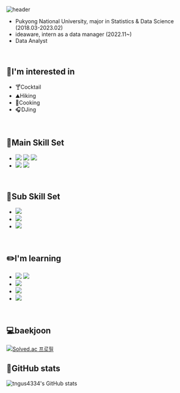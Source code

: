 ![header](https://capsule-render.vercel.app/api?type=Waving&color=F8B195&height=250&section=header&text=%20♥Welcome♥&fontSize=70&fontAlignY=30&desc=Suhyeon's%20Github&descSize=25&descAlign=80&descAlignY=50)


- Pukyong National University, major in Statistics & Data Science (2018.03-2023.02)
- ideaware, intern as a data manager (2022.11~)
- Data Analyst
<br>


## 🤭I'm interested in
- 🍸Cocktail
- ⛰Hiking
- 🍳Cooking
- 🎧️DJing
<br>

## 🚀Main Skill Set
- <img src="https://img.shields.io/badge/Python-3766AB?style=flat-square&logo=Python&logoColor=white"/> <img src="https://img.shields.io/badge/jupyter-F37626?style=flat&logo=Jupyter&logoColor=white"/> <img src="https://img.shields.io/badge/Google Colab-F9AB00?style=flat&logo=Google Colab&logoColor=white"/>
- <img src="https://img.shields.io/badge/R-276DC3?style=flat&logo=R&logoColor=white"/> <img src="https://img.shields.io/badge/RStudio-75AADB?style=flat&logo=RStudio&logoColor=white"/>
<br>

## 🚀Sub Skill Set
- <img src="https://img.shields.io/badge/Figma-F24E1E?style=flat&logo=Figma&logoColor=white"/>
- <img src="https://img.shields.io/badge/SQL-4479A1?style=flat&logo=SQL&logoColor=white"/>
- <img src="https://img.shields.io/badge/Tableau-E97627?style=flat&logo=Tableau&logoColor=white"/>
<br>

## ✏️I'm learning
- <img src="https://img.shields.io/badge/C-A8B9CC?style=flat&logo=C&logoColor=white"/> <img src="https://img.shields.io/badge/-C++-00599C?style=flat&logo=C%2B%2B&logoColor=white"/>
- <img src="https://img.shields.io/badge/JavaScript-F7DF1E?style=flat&logo=JavaScript&logoColor=white"/>
- <img src="https://img.shields.io/badge/JAVA-007396?style=flat&logo=java&logoColor=white"/>
- <img src="https://img.shields.io/badge/Power BI-F2C811?style=flat&logo=Power BI&logoColor=white"/>
<br>

## 💻baekjoon
[![Solved.ac 프로필](http://mazassumnida.wtf/api/v2/generate_badge?boj=tngus4334)](https://solved.ac/tngus4334)
<br>

## 🐾GitHub stats
![tngus4334's GitHub stats](https://github-readme-stats.vercel.app/api?username=tngus4334&show_icons=true&theme=onedark)
</div>



